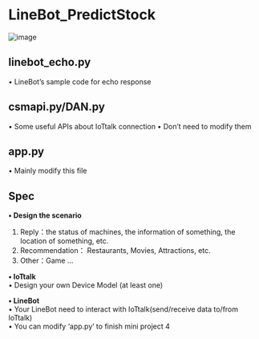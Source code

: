# LineBot_PredictStock
![image](https://github.com/wengjiahuang0529/LineBot_PredictStock/assets/96289978/cc2e8b1e-5c86-4b3c-afe0-9795f447d62e)

**<h2>linebot_echo.py</h2>**
• LineBot’s sample code for echo response  

**<h2>csmapi.py/DAN.py</h2>**
• Some useful APIs about IoTtalk connection
• Don’t need to modify them
**<h2>app.py</h2>**
• Mainly modify this file

**<h2>Spec</h2>**
**• Design the scenario**  
1. Reply：the status of machines, the information of something, the location of something, etc.  
2. Recommendation： Restaurants, Movies, Attractions, etc.  
3. Other：Game …
   
**• IoTtalk**     
• Design your own Device Model (at least one) 

**• LineBot**    
• Your LineBot need to interact with IoTtalk(send/receive data to/from IoTtalk)  
• You can modify ‘app.py’ to finish mini project 4  
